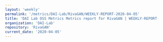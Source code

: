```yaml
---
layout: 'weekly'
permalink: '/metrics/DAI-Lab/RivaGAN/WEEKLY-REPORT-2020-04-05'
title: 'DAI Lab OSS Metrics Metrics report for RivaGAN | WEEKLY-REPORT-2020-04-05'
organization: 'DAI-Lab'
repository: 'RivaGAN'
current_date: '2020-04-05'
---
```


